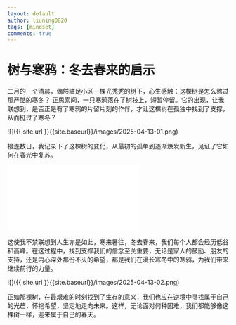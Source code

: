 ```yaml
---
layout: default
author: liuning0820
tags: [mindset]
comments: true
---
```


# 树与寒鸦：冬去春来的启示

二月的一个清晨，偶然驻足小区一棵光秃秃的树下，心生感触：这棵树是怎么熬过那严酷的寒冬？ 正思索间，一只寒鸦落在了树枝上，短暂停留。它的出现，让我联想到，是否正是有了寒鸦的片留片刻的作伴，才让这棵树在孤独中找到了支撑，从而挺过了寒冬？

![]({{ site.url }}{{site.baseurl}}/images/2025-04-13-01.png)

接连数日，我记录下了这棵树的变化，从最初的孤单到逐渐焕发新生，见证了它如何在春光中复苏。

<iframe src="//player.bilibili.com/player.html?isOutside=true&aid=114328623647531&bvid=BV1AhdiY9EFq&cid=29385228335&p=1" scrolling="no" border="0" frameborder="no" framespacing="0" allowfullscreen="true"></iframe>

这使我不禁联想到人生亦是如此，寒来暑往，冬去春来，我们每个人都会经历低谷和高峰。在这过程中，找到支撑我们的信念至关重要，无论是家人的鼓励、朋友的支持，还是内心深处那份不灭的希望，都是我们在漫长寒冬中的寒鸦，为我们带来继续前行的力量。

![]({{ site.url }}{{site.baseurl}}/images/2025-04-13-02.png)

正如那棵树，在最艰难的时刻找到了生存的意义，我们也应在逆境中寻找属于自己的光芒，怀抱希望，坚定地走向未来。这样，无论面对何种困难，我们都能够像这棵树一样，迎来属于自己的春天。